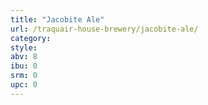 ```yaml
---
title: "Jacobite Ale"
url: /traquair-house-brewery/jacobite-ale/
category: 
style: 
abv: 8
ibu: 0
srm: 0
upc: 0
---
```


